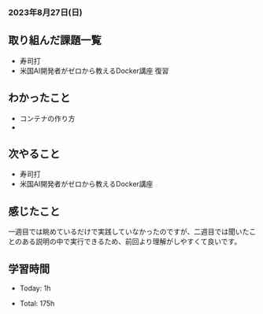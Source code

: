 ### 2023年8月27日(日)

## 取り組んだ課題一覧

- 寿司打
- 米国AI開発者がゼロから教えるDocker講座 復習

## わかったこと

- コンテナの作り方
- 

## 次やること

- 寿司打
- 米国AI開発者がゼロから教えるDocker講座

## 感じたこと

一週目では眺めているだけで実践していなかったのですが、二週目では聞いたことのある説明の中で実行できるため、前回より理解がしやすくて良いです。


## 学習時間

- Today: 1h

- Total: 175h
